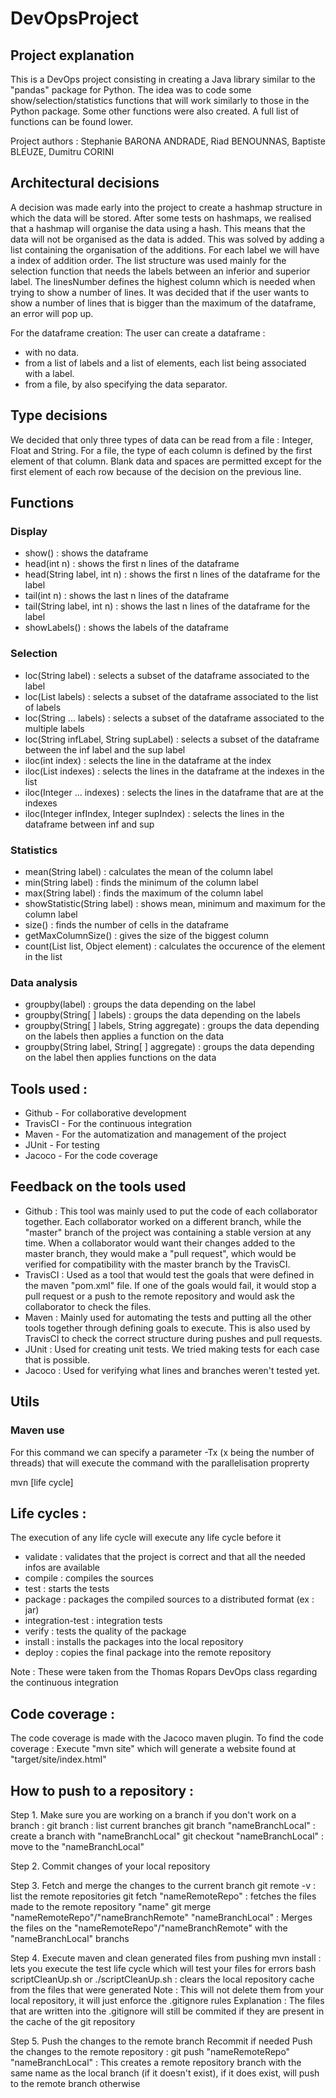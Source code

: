 # DevOpsProject

## Project explanation

This is a DevOps project consisting in creating a Java library similar to the "pandas" package for Python.
The idea was to code some show/selection/statistics functions that will work similarly to those in the Python package. Some other functions were also created.
A full list of functions can be found lower.

Project authors : Stephanie BARONA ANDRADE, Riad BENOUNNAS, Baptiste BLEUZE, Dumitru CORINI

## Architectural decisions
A decision was made early into the project to create a hashmap structure in which the data will be stored. After some tests on hashmaps, we realised that a hashmap will organise the data using a hash. This means that the data will not be organised as the data is added.
This was solved by adding a list containing the organisation of the additions. For each label we will have a index of addition order.
The list structure was used mainly for the selection function that needs the labels between an inferior and superior label.
The linesNumber defines the highest column which is needed when trying to show a number of lines. It was decided that if the user wants to show a number of lines that is bigger than the maximum of the dataframe, an error will pop up.

For the dataframe creation:
The user can create a dataframe :
* with no data.
* from a list of labels and a list of elements, each list being associated with a label.
* from a file, by also specifying the data separator.

## Type decisions
We decided that only three types of data can be read from a file : Integer, Float and String.
For a file, the type of each column is defined by the first element of that column. 
Blank data and spaces are permitted except for the first element of each row because of the decision on the previous line.

## Functions
### Display
* show()										: shows the dataframe
* head(int n) 									: shows the first n lines of the dataframe
* head(String label, int n) 					: shows the first n lines of the dataframe for the label
* tail(int n)									: shows the last n lines of the dataframe
* tail(String label, int n)						: shows the last n lines of the dataframe for the label
* showLabels()									: shows the labels of the dataframe
### Selection
* loc(String label)								: selects a subset of the dataframe associated to the label
* loc(List<String> labels)						: selects a subset of the dataframe associated to the list of labels
* loc(String ... labels)						: selects a subset of the dataframe associated to the multiple labels
* loc(String infLabel, String supLabel)			: selects a subset of the dataframe between the inf label and the sup label
* iloc(int index)								: selects the line in the dataframe at the index
* iloc(List<Integer> indexes)					: selects the lines in the dataframe at the indexes in the list
* iloc(Integer ... indexes)						: selects the lines in the dataframe that are at the indexes
* iloc(Integer infIndex, Integer supIndex)		: selects the lines in the dataframe between inf and sup
### Statistics
* mean(String label)							: calculates the mean of the column label
* min(String label)								: finds the minimum of the column label
* max(String label)								: finds the maximum of the column label
* showStatistic(String label)					: shows mean, minimum and maximum for the column label
* size()										: finds the number of cells in the dataframe
* getMaxColumnSize()							: gives the size of the biggest column
* count(List list, Object element)				: calculates the occurence of the element in the list
### Data analysis
* groupby(label)								: groups the data depending on the label
* groupby(String[ ] labels)						: groups the data depending on the labels
* groupby(String[ ] labels, String aggregate)	: groups the data depending on the labels then applies a function on the data
* groupby(String label, String[ ] aggregate)	: groups the data depending on the label then applies functions on the data

## Tools used :
* Github - For collaborative development
* TravisCI - For the continuous integration
* Maven - For the automatization and management of the project
* JUnit - For testing
* Jacoco - For the code coverage

## Feedback on the tools used
* Github :
	This tool was mainly used to put the code of each collaborator together. Each collaborator worked on a different branch, while the "master" branch of the project was containing a stable version at any time.
	When a collaborator would want their changes added to the master branch, they would make a "pull request", which would be verified for compatibility with the master branch by the TravisCI.
* TravisCI :
	Used as a tool that would test the goals that were defined in the maven "pom.xml" file. If one of the goals would fail, it would stop a pull request or a push to the remote repository and would ask the collaborator to check the files.
* Maven :
	Mainly used for automating the tests and putting all the other tools together through defining goals to execute. This is also used by TravisCI to check the correct structure during pushes and pull requests.
* JUnit :
	Used for creating unit tests. We tried making tests for each case that is possible.
* Jacoco :
	Used for verifying what lines and branches weren't tested yet.

## Utils

### Maven use
For this command we can specify a parameter -Tx (x being the number of threads) that will execute the command with the parallelisation proprerty

mvn [life cycle]

Life cycles : 
-------------
The execution of any life cycle will execute any life cycle before it

* validate : validates that the project is correct and that all the needed infos are available
* compile : compiles the sources
* test : starts the tests
* package : packages the compiled sources to a distributed format (ex : jar)
* integration-test : integration tests
* verify : tests the quality of the package
* install : installs the packages into the local repository
* deploy : copies the final package into the remote repository

Note : These were taken from the Thomas Ropars DevOps class regarding the continuous integration

Code coverage :
---------------
The code coverage is made with the Jacoco maven plugin.
To find the code coverage : Execute "mvn site" which will generate a website found at "target/site/index.html"


How to push to a repository :
-----------------------------
Step 1. Make sure you are working on a branch 
	if you don't work on a branch : 
		git branch : list current branches
		git branch "nameBranchLocal" : create a branch with "nameBranchLocal"
		git checkout "nameBranchLocal" : move to the "nameBranchLocal"

Step 2. Commit changes of your local repository
		
Step 3. Fetch and merge the changes to the current branch
		git remote -v : list the remote repositories
		git fetch "nameRemoteRepo" : fetches the files made to the remote repository "name"
		git merge "nameRemoteRepo"/"nameBranchRemote" "nameBranchLocal" : Merges the files on the "nameRemoteRepo"/"nameBranchRemote" with the "nameBranchLocal" branchs
		
Step 4. Execute maven and clean generated files from pushing
		mvn install : lets you execute the test life cycle which will test your files for errors
		bash scriptCleanUp.sh or ./scriptCleanUp.sh : clears the local repository cache from the files that were generated
		Note : This will not delete them from your local repository, it will just enforce the .gitignore rules
				Explanation : The files that are written into the .gitignore will still be commited if they are present in the cache of the git repository
				
Step 5. Push the changes to the remote branch
	Recommit if needed
	Push the changes to the remote repository : 
		git push "nameRemoteRepo" "nameBranchLocal" : This creates a remote repository branch with the same name as the local branch (if it doesn't exist), if it does exist, will push to the remote branch otherwise
		